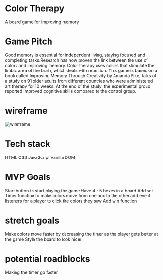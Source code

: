 # Color Therapy
A board game for improving memory
# Game Pitch
Good memory is essential for independent living, staying focused and completing tasks.Research has now proven the link between the use of colors and improving memory. Color therapy uses colors that stimulate the limbic area of the brain, which deals with retention. This game is based on a book called Improving Memory Through Creativity by Amanda Pike, talks of a study on 91 older adults from different countries who were administered art therapy for 10 weeks. At the end of the study, the experimental group reported improved cognitive skills compared to the control group.
# wireframe
![wireframe]()


# Tech stack
HTML
CSS
JavaScript
Vanilla DOM

# MVP Goals
Start button to start playing the game
Have 4 - 5 boxes in a board
Add set Timer function to make colors move from one box to the other 
add event listeners for a player to click the colors they saw
Add win function 

# stretch goals
Make colors move faster by decreasing the timer as the player gets better at the game
Style the board to look nicer
# potential roadblocks
Making the timer go faster